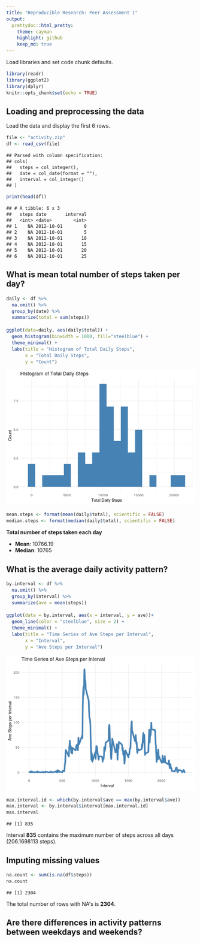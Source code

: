 ```yaml
---
title: "Reproducible Research: Peer Assessment 1"
output:
  prettydoc::html_pretty:
    theme: cayman
    highlight: github
    keep_md: true
---
```


Load libraries and set code chunk defaults.


```r
library(readr)
library(ggplot2)
library(dplyr)
knitr::opts_chunk$set(echo = TRUE)
```

## Loading and preprocessing the data

Load the data and display the first 6 rows.


```r
file <- "activity.zip"
df <- read_csv(file)
```

```
## Parsed with column specification:
## cols(
##   steps = col_integer(),
##   date = col_date(format = ""),
##   interval = col_integer()
## )
```

```r
print(head(df))
```

```
## # A tibble: 6 x 3
##   steps date       interval
##   <int> <date>        <int>
## 1    NA 2012-10-01        0
## 2    NA 2012-10-01        5
## 3    NA 2012-10-01       10
## 4    NA 2012-10-01       15
## 5    NA 2012-10-01       20
## 6    NA 2012-10-01       25
```

## What is mean total number of steps taken per day?


```r
daily <- df %>%
  na.omit() %>%
  group_by(date) %>%
  summarize(total = sum(steps))

ggplot(data=daily, aes(daily$total)) +
  geom_histogram(binwidth = 1000, fill="steelblue") +
  theme_minimal() +
  labs(title = "Histogram of Total Daily Steps",
       x = "Total Daily Steps",
       y = "Count")
```

![](PA1_template_files/figure-html/histogram-daily-steps-1.png)<!-- -->


```r
mean.steps <- format(mean(daily$total), scientific = FALSE)
median.steps <- format(median(daily$total), scientific = FALSE)
```

**Total number of steps taken each day**

- **Mean**:  10766.19
- **Median**:  10765


## What is the average daily activity pattern?

```r
by.interval <- df %>%
  na.omit() %>%
  group_by(interval) %>%
  summarize(ave = mean(steps))

ggplot(data = by.interval, aes(x = interval, y = ave))+
  geom_line(color = "steelblue", size = 2) +
  theme_minimal() +
  labs(title = "Time Series of Ave Steps per Interval",
       x = "Interval",
       y = "Ave Steps per Interval")
```

![](PA1_template_files/figure-html/unnamed-chunk-3-1.png)<!-- -->


```r
max.interval.id <- which(by.interval$ave == max(by.interval$ave))
max.interval <- by.interval$interval[max.interval.id]
max.interval
```

```
## [1] 835
```
Interval **835** contains the maximum number of steps across all days (206.1698113 steps).

## Imputing missing values

```r
na.count <- sum(is.na(df$steps))
na.count
```

```
## [1] 2304
```
The total number of rows with NA's is **2304**.

## Are there differences in activity patterns between weekdays and weekends?
